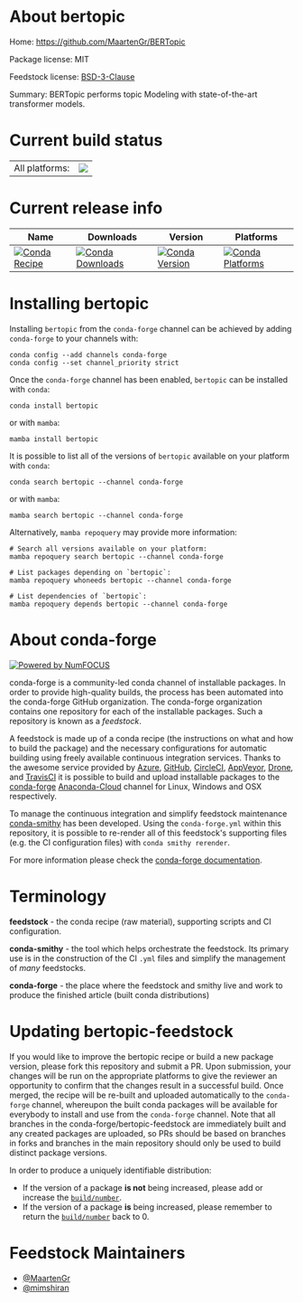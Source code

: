 About bertopic
==============

Home: https://github.com/MaartenGr/BERTopic

Package license: MIT

Feedstock license: [BSD-3-Clause](https://github.com/conda-forge/bertopic-feedstock/blob/main/LICENSE.txt)

Summary: BERTopic performs topic Modeling with state-of-the-art transformer models.

Current build status
====================


<table><tr><td>All platforms:</td>
    <td>
      <a href="https://dev.azure.com/conda-forge/feedstock-builds/_build/latest?definitionId=15035&branchName=main">
        <img src="https://dev.azure.com/conda-forge/feedstock-builds/_apis/build/status/bertopic-feedstock?branchName=main">
      </a>
    </td>
  </tr>
</table>

Current release info
====================

| Name | Downloads | Version | Platforms |
| --- | --- | --- | --- |
| [![Conda Recipe](https://img.shields.io/badge/recipe-bertopic-green.svg)](https://anaconda.org/conda-forge/bertopic) | [![Conda Downloads](https://img.shields.io/conda/dn/conda-forge/bertopic.svg)](https://anaconda.org/conda-forge/bertopic) | [![Conda Version](https://img.shields.io/conda/vn/conda-forge/bertopic.svg)](https://anaconda.org/conda-forge/bertopic) | [![Conda Platforms](https://img.shields.io/conda/pn/conda-forge/bertopic.svg)](https://anaconda.org/conda-forge/bertopic) |

Installing bertopic
===================

Installing `bertopic` from the `conda-forge` channel can be achieved by adding `conda-forge` to your channels with:

```
conda config --add channels conda-forge
conda config --set channel_priority strict
```

Once the `conda-forge` channel has been enabled, `bertopic` can be installed with `conda`:

```
conda install bertopic
```

or with `mamba`:

```
mamba install bertopic
```

It is possible to list all of the versions of `bertopic` available on your platform with `conda`:

```
conda search bertopic --channel conda-forge
```

or with `mamba`:

```
mamba search bertopic --channel conda-forge
```

Alternatively, `mamba repoquery` may provide more information:

```
# Search all versions available on your platform:
mamba repoquery search bertopic --channel conda-forge

# List packages depending on `bertopic`:
mamba repoquery whoneeds bertopic --channel conda-forge

# List dependencies of `bertopic`:
mamba repoquery depends bertopic --channel conda-forge
```


About conda-forge
=================

[![Powered by
NumFOCUS](https://img.shields.io/badge/powered%20by-NumFOCUS-orange.svg?style=flat&colorA=E1523D&colorB=007D8A)](https://numfocus.org)

conda-forge is a community-led conda channel of installable packages.
In order to provide high-quality builds, the process has been automated into the
conda-forge GitHub organization. The conda-forge organization contains one repository
for each of the installable packages. Such a repository is known as a *feedstock*.

A feedstock is made up of a conda recipe (the instructions on what and how to build
the package) and the necessary configurations for automatic building using freely
available continuous integration services. Thanks to the awesome service provided by
[Azure](https://azure.microsoft.com/en-us/services/devops/), [GitHub](https://github.com/),
[CircleCI](https://circleci.com/), [AppVeyor](https://www.appveyor.com/),
[Drone](https://cloud.drone.io/welcome), and [TravisCI](https://travis-ci.com/)
it is possible to build and upload installable packages to the
[conda-forge](https://anaconda.org/conda-forge) [Anaconda-Cloud](https://anaconda.org/)
channel for Linux, Windows and OSX respectively.

To manage the continuous integration and simplify feedstock maintenance
[conda-smithy](https://github.com/conda-forge/conda-smithy) has been developed.
Using the ``conda-forge.yml`` within this repository, it is possible to re-render all of
this feedstock's supporting files (e.g. the CI configuration files) with ``conda smithy rerender``.

For more information please check the [conda-forge documentation](https://conda-forge.org/docs/).

Terminology
===========

**feedstock** - the conda recipe (raw material), supporting scripts and CI configuration.

**conda-smithy** - the tool which helps orchestrate the feedstock.
                   Its primary use is in the construction of the CI ``.yml`` files
                   and simplify the management of *many* feedstocks.

**conda-forge** - the place where the feedstock and smithy live and work to
                  produce the finished article (built conda distributions)


Updating bertopic-feedstock
===========================

If you would like to improve the bertopic recipe or build a new
package version, please fork this repository and submit a PR. Upon submission,
your changes will be run on the appropriate platforms to give the reviewer an
opportunity to confirm that the changes result in a successful build. Once
merged, the recipe will be re-built and uploaded automatically to the
`conda-forge` channel, whereupon the built conda packages will be available for
everybody to install and use from the `conda-forge` channel.
Note that all branches in the conda-forge/bertopic-feedstock are
immediately built and any created packages are uploaded, so PRs should be based
on branches in forks and branches in the main repository should only be used to
build distinct package versions.

In order to produce a uniquely identifiable distribution:
 * If the version of a package **is not** being increased, please add or increase
   the [``build/number``](https://docs.conda.io/projects/conda-build/en/latest/resources/define-metadata.html#build-number-and-string).
 * If the version of a package **is** being increased, please remember to return
   the [``build/number``](https://docs.conda.io/projects/conda-build/en/latest/resources/define-metadata.html#build-number-and-string)
   back to 0.

Feedstock Maintainers
=====================

* [@MaartenGr](https://github.com/MaartenGr/)
* [@mimshiran](https://github.com/mimshiran/)

